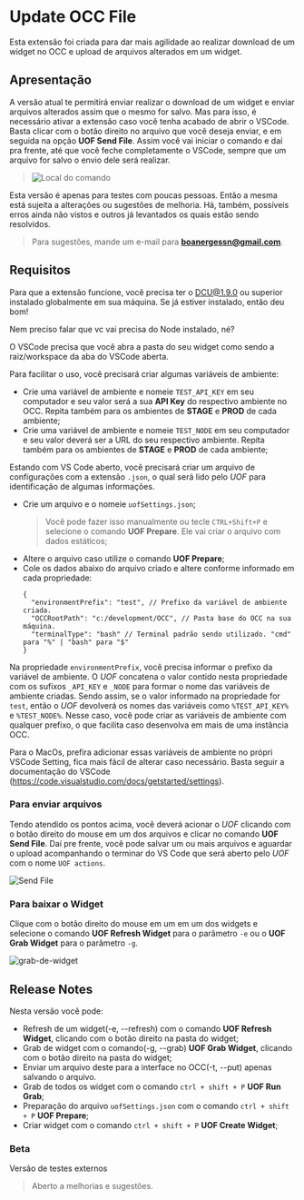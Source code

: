 # Update OCC File

Esta extensão foi criada para dar mais agilidade ao realizar download de um widget no OCC e upload de arquivos alterados em um widget.

## Apresentação

A versão atual te permitirá enviar realizar o download de um widget e enviar arquivos alterados assim que o mesmo for salvo. Mas para isso, é necessário ativar a extensão caso você tenha acabado de abrir o VSCode. Basta clicar com o botão direito no arquivo que você deseja enviar, e em seguida na opção **UOF Send File**. Assim você vai iniciar o comando e daí pra frente, até que você feche completamente o VSCode, sempre que um arquivo for salvo o envio dele será realizar.
> ![Local do comando](https://user-images.githubusercontent.com/22202005/91325262-5a58c100-e799-11ea-8d68-b1a9607c9b81.png)

Esta versão é apenas para testes com poucas pessoas. Então a mesma está sujeita a alterações ou sugestões de melhoria.
Há, também, possíveis erros ainda não vistos e outros já levantados os quais estão sendo resolvidos.

> Para sugestões, mande um e-mail para **boanergessn@gmail.com**.

## Requisitos

Para que a extensão funcione, você precisa ter o DCU@1.9.0 ou superior instalado globalmente em sua máquina. Se já estiver instalado, então deu bom!

Nem preciso falar que vc vai precisa do Node instalado, né?

O VSCode precisa que você abra a pasta do seu widget como sendo a raiz/workspace da aba do VSCode aberta.

Para facilitar o uso, você precisará criar algumas variáveis de ambiente:

- Crie uma variável de ambiente e nomeie `TEST_API_KEY` em seu computador e seu valor será a sua **API Key** do respectivo ambiente no OCC. Repita também para os ambientes de **STAGE** e **PROD** de cada ambiente;
- Crie uma variável de ambiente e nomeie `TEST_NODE` em seu computador e seu valor deverá ser a URL do seu respectivo ambiente. Repita também para os ambientes de **STAGE** e **PROD** de cada ambiente;

Estando com VS Code aberto, você precisará criar um arquivo de configurações com a extensão `.json`, o qual será lido pelo _UOF_ para identificação de algumas informações.

- Crie um arquivo e o nomeie `uofSettings.json`; 
  >Você pode fazer isso manualmente ou tecle `CTRL+Shift+P` e selecione o comando **UOF Prepare**. Ele vai criar o arquivo com dados estáticos;
- Altere o arquivo caso utilize o comando **UOF Prepare**;
- Cole os dados abaixo do arquivo criado e altere conforme informado em cada propriedade:
  ```
  {
    "environmentPrefix": "test", // Prefixo da variável de ambiente criada.
    "OCCRootPath": "c:/development/OCC", // Pasta base do OCC na sua máquina.
    "terminalType": "bash" // Terminal padrão sendo utilizado. "cmd" para "%" | "bash" para "$"
  }
  ```
Na propriedade `environmentPrefix`, você precisa informar o prefixo da variável de ambiente. O _UOF_ concatena o valor contido nesta propriedade com os sufixos `_API_KEY` e `_NODE` para formar o nome das variáveis de ambiente criadas. Sendo assim, se o valor informado na propriedade for `test`, então o _UOF_ devolverá os nomes das variáveis como `%TEST_API_KEY%` e `%TEST_NODE%`. Nesse caso, você pode criar as variáveis de ambiente com qualquer prefixo, o que facilita caso desenvolva em mais de uma instância OCC.

Para o MacOs, prefira adicionar essas variáveis de ambiente no própri VSCode Setting, fica mais fácil de alterar caso necessário. Basta seguir a documentação do VSCode (https://code.visualstudio.com/docs/getstarted/settings).

### Para enviar arquivos

Tendo atendido os pontos acima, você deverá acionar o _UOF_ clicando com o botão direito do mouse em um dos arquivos e clicar no comando **UOF Send File**. Daí pre frente, você pode salvar um ou mais arquivos e aguardar o upload acompanhando o terminar do VS Code que será aberto pelo _UOF_ com o nome `UOF actions`.

![Send File](https://user-images.githubusercontent.com/22202005/91325262-5a58c100-e799-11ea-8d68-b1a9607c9b81.png)


### Para baixar o Widget

Clique com o botão direito do mouse em um em um dos widgets e selecione o comando **UOF Refresh Widget** para o parâmetro `-e` ou o **UOF Grab Widget** para o parâmetro `-g`.

![grab-de-widget](https://user-images.githubusercontent.com/22202005/91342244-1d002d80-e7b1-11ea-8731-c5cf31ca4b62.png)

## Release Notes

Nesta versão você pode:
- Refresh de um widget(-e, --refresh) com o comando **UOF Refresh Widget**, clicando com o botão direito na pasta do widget;
- Grab de widget com o comando(-g, --grab) **UOF Grab Widget**, clicando com o botão direito na pasta do widget;
- Enviar um arquivo deste para a interface no OCC(-t, --put) apenas salvando o arquivo.
- Grab de todos os widget com o comando `ctrl + shift + P` **UOF Run Grab**;
- Preparação do arquivo `uofSettings.json` com o comando `ctrl + shift + P` **UOF Prepare**;
- Criar widget com o comando `ctrl + shift + P` **UOF Create Widget**;

### Beta

Versão de testes externos
> Aberto a melhorias e sugestões.
